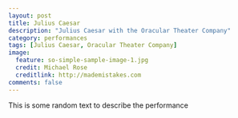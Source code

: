 ```yaml
---
layout: post
title: Julius Caesar
description: "Julius Caesar with the Oracular Theater Company"
category: performances
tags: [Julius Caesar, Oracular Theater Company]
image:
  feature: so-simple-sample-image-1.jpg
  credit: Michael Rose
  creditlink: http://mademistakes.com
comments: false
---
```




This is some random text to describe the performance